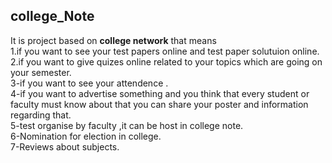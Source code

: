 ## college_Note

It is project based on **college network** that means</br>
1.if you want to see  your test papers online and test paper solutuion online.</br>
2.if you want to give quizes online related to your topics which are going on your semester.</br>
3-if you want to see your attendence .</br>
4-if you want to advertise something and you think that every student or faculty must know about that you can share your poster and information regarding that.</br>
5-test organise by faculty ,it can be host in college note.</br>
6-Nomination for election in college.</br>
7-Reviews about subjects.</br>



